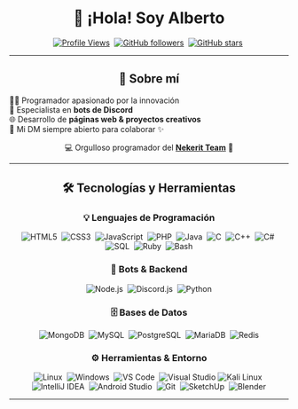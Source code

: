 <div align="center">

# 👋 ¡Hola! Soy Alberto  

[![Profile Views](https://komarev.com/ghpvc/?username=alberto2005-coder&color=1E1E1E&style=for-the-badge&labelColor=000000&label=Profile%20Views)](https://github.com/alberto)&nbsp;
[![GitHub followers](https://img.shields.io/github/followers/alberto2005-coder?style=for-the-badge&logo=github&label=Followers&logoColor=white&color=1E1E1E&labelColor=000000)](https://github.com/alberto?tab=followers)&nbsp;
[![GitHub stars](https://img.shields.io/github/stars/alberto2005-coder?style=for-the-badge&logo=github&label=Stars&logoColor=white&color=1E1E1E&labelColor=000000)](https://github.com/alberto)&nbsp;

---
</div>

<div align="center">
 
## 🚀 Sobre mí  

<p align="center" style="text-align: left; max-width: 600px;">  
👨‍💻 Programador apasionado por la innovación <br>  
🤖 Especialista en <b>bots de Discord</b> <br>  
🌐 Desarrollo de <b>páginas web & proyectos creativos</b> <br>  
📩 Mi DM siempre abierto para colaborar ✨  
</p>  

💻 Orgulloso programador del **[Nekerit Team](https://github.com/Nekerit-Team)** 🐙  

---

## 🛠️ Tecnologías y Herramientas  

### 💡 Lenguajes de Programación  
<div align="center">  
 
![HTML5](https://img.shields.io/badge/-HTML5-E34F26?style=flat-square&logo=html5&logoColor=white)&nbsp;
![CSS3](https://img.shields.io/badge/-css-1572B6?style=flat-square&logo=css3&logoColor=white)&nbsp;
![JavaScript](https://img.shields.io/badge/-JavaScript-F7DF1E?style=flat-square&logo=javascript&logoColor=black)&nbsp;
![PHP](https://img.shields.io/badge/-PHP-777BB4?style=flat-square&logo=php&logoColor=white)&nbsp;
![Java](https://img.shields.io/badge/-Java-007396?style=flat-square&logo=java&logoColor=white)&nbsp;
![C](https://img.shields.io/badge/-C-A8B9CC?style=flat-square&logo=c&logoColor=black)&nbsp;
![C++](https://img.shields.io/badge/-C++-00599C?style=flat-square&logo=c%2B%2B&logoColor=white)&nbsp;
![C#](https://img.shields.io/badge/-C%23-239120?style=flat-square&logo=c-sharp&logoColor=white)&nbsp;
![SQL](https://img.shields.io/badge/-SQL-4479A1?style=flat-square&logo=postgresql&logoColor=white)&nbsp;
![Ruby](https://img.shields.io/badge/-Ruby-CC342D?style=flat-square&logo=ruby&logoColor=white)&nbsp;
![Bash](https://img.shields.io/badge/-Bash-4EAA25?style=flat-square&logo=gnubash&logoColor=white)  

</div>  

### 🤖 Bots & Backend  
<div align="center">  

![Node.js](https://img.shields.io/badge/-Node.js-339933?style=flat-square&logo=nodedotjs&logoColor=white)&nbsp;
![Discord.js](https://img.shields.io/badge/-Discord.js-5865F2?style=flat-square&logo=discord&logoColor=white)&nbsp;
![Python](https://img.shields.io/badge/-Python-3776AB?style=flat-square&logo=python&logoColor=white)  

</div>  

### 🗄️ Bases de Datos  
<div align="center">  

![MongoDB](https://img.shields.io/badge/-MongoDB-47A248?style=flat-square&logo=mongodb&logoColor=white)&nbsp;
![MySQL](https://img.shields.io/badge/-MySQL-4479A1?style=flat-square&logo=mysql&logoColor=white)&nbsp;
![PostgreSQL](https://img.shields.io/badge/-PostgreSQL-4169E1?style=flat-square&logo=postgresql&logoColor=white)&nbsp;
![MariaDB](https://img.shields.io/badge/-MariaDB-003545?style=flat-square&logo=mariadb&logoColor=white)&nbsp;
![Redis](https://img.shields.io/badge/-Redis-DC382D?style=flat-square&logo=redis&logoColor=white)  

</div>  

### ⚙️ Herramientas & Entorno  
<div align="center">  

![Linux](https://img.shields.io/badge/-Linux-FCC624?style=flat-square&logo=linux&logoColor=black)&nbsp;
![Windows](https://img.shields.io/badge/-Windows-0078D6?style=flat-square&logo=windows&logoColor=white)&nbsp;
![VS Code](https://img.shields.io/badge/-VS%20Code-007ACC?style=flat-square&logo=visual-studio-code&logoColor=white)&nbsp;
![Visual Studio](https://img.shields.io/badge/-Visual%20Studio-5C2D91?style=flat-square&logo=visual-studio&logoColor=white)
![Kali Linux](https://img.shields.io/badge/-Kali%20Linux-557C94?style=flat-square&logo=kalilinux&logoColor=white)&nbsp;
![IntelliJ IDEA](https://img.shields.io/badge/-IntelliJ%20IDEA-000000?style=flat-square&logo=intellijidea&logoColor=white)&nbsp;
![Android Studio](https://img.shields.io/badge/-Android%20Studio-3DDC84?style=flat-square&logo=android-studio&logoColor=white)&nbsp;
![Git](https://img.shields.io/badge/-Git-F05032?style=flat-square&logo=git&logoColor=white)&nbsp;
![SketchUp](https://img.shields.io/badge/-SketchUp-005F9E?style=flat-square&logo=sketchup&logoColor=white)&nbsp;
![Blender](https://img.shields.io/badge/-Blender-F5792A?style=flat-square&logo=blender&logoColor=white)  

</div>  

---

</div>


